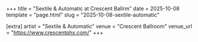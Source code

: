 +++
title = "Sextile & Automatic at Crescent Ballrm"
date = 2025-10-08
template = "page.html"
slug = "2025-10-08-sextile-automatic"

[extra]
artist = "Sextile & Automatic"
venue = "Crescent Ballroom"
venue_url = "https://www.crescentphx.com/"
+++
